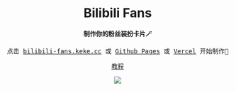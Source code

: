<div align="center">
  <h1>Bilibili Fans</h1>
</div>

<p align="center">
  <strong><samp>制作你的粉丝装扮卡片🪄</samp></strong>
</p>

<p align="center">
  <samp>点击 <a href="https://bilibili-fans.keke.cc" target="_blank">bilibili-fans.keke.cc</a> 或 <a href="https://bernankez.github.io/BilibiliFans" target="_blank">Github Pages</a> 或 <a href="https://bilibili-fans.vercel.app" target="_blank">Vercel</a> 开始制作🎉</samp>
</p>

<p align="center">
  <samp><a href="https://www.bilibili.com/video/BV1AB4y1J75V/" target="_blank">教程</a></samp>
</p>

<p align="center">
  <img src="https://user-images.githubusercontent.com/23058788/191068507-c8a145ae-c43e-4b5f-9486-bdf368e52967.png">
</p>
